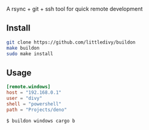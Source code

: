 A rsync + git + ssh tool for quick remote development

## Install

```sh
git clone https://github.com/littledivy/buildon
make buildon
sudo make install
```

## Usage

```toml
[remote.windows]
host = "192.168.0.1"
user = "divy"
shell = "powershell"
path = "Projects/deno"
```

```sh
$ buildon windows cargo b
```
